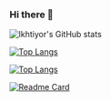 ### Hi there 👋

![Ikhtiyor's GitHub stats](https://github-readme-stats.vercel.app/api?username=IkhtiyorDev&show_icons=true&theme=graywhite)

[![Top Langs](https://github-readme-stats.vercel.app/api/top-langs/?username=IkhtiyorDev&layout=compact)](https://github.com/IkhtiyorDev/github-readme-stats)

[![Top Langs](https://github-readme-stats.vercel.app/api/top-langs/?username=IkhtiyorDev&langs_count=8)](https://github.com/IkhtiyorDev/github-readme-stats)

[![Readme Card](https://github-readme-stats.vercel.app/api/pin/?username=IkhtiyorDev&repo=github-readme-stats)](https://github.com/IkhtiyorDev/github-readme-stats)


<!--
**IkhtiyorDev/IkhtiyorDev** is a ✨ _special_ ✨ repository because its `README.md` (this file) appears on your GitHub profile.

Here are some ideas to get you started:

- 🔭 I’m currently working on ...
- 🌱 I’m currently learning ...
- 👯 I’m looking to collaborate on ...
- 🤔 I’m looking for help with ...
- 💬 Ask me about ...
- 📫 How to reach me: ...
- 😄 Pronouns: ...
- ⚡ Fun fact: ...
-->
